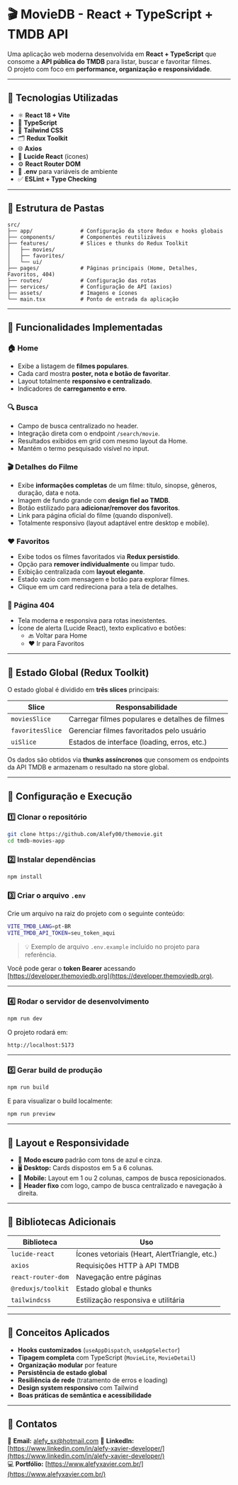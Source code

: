 # 🎬 MovieDB - React + TypeScript + TMDB API

Uma aplicação web moderna desenvolvida em **React + TypeScript** que consome a **API pública do TMDB** para listar, buscar e favoritar filmes.  
O projeto com foco em **performance, organização e responsividade**.

---

## 🚀 Tecnologias Utilizadas

- ⚛️ **React 18 + Vite**
- 🧩 **TypeScript**
- 🎨 **Tailwind CSS**
- 🗂 **Redux Toolkit**
- 🌐 **Axios**
- 💖 **Lucide React** (ícones)
- ⚙️ **React Router DOM**
- 🔑 **.env** para variáveis de ambiente
- ✅ **ESLint + Type Checking**

---

## 📁 Estrutura de Pastas

```
src/
├── app/               # Configuração da store Redux e hooks globais
├── components/        # Componentes reutilizáveis 
├── features/          # Slices e thunks do Redux Toolkit
│   ├── movies/
│   ├── favorites/
│   └── ui/
├── pages/             # Páginas principais (Home, Detalhes, Favoritos, 404)
├── routes/            # Configuração das rotas
├── services/          # Configuração de API (axios)
├── assets/            # Imagens e ícones
└── main.tsx           # Ponto de entrada da aplicação
```

---

## 🧭 Funcionalidades Implementadas

### 🏠 Home
- Exibe a listagem de **filmes populares**.
- Cada card mostra **poster, nota e botão de favoritar**.
- Layout totalmente **responsivo e centralizado**.
- Indicadores de **carregamento e erro**.

### 🔍 Busca
- Campo de busca centralizado no header.
- Integração direta com o endpoint `/search/movie`.
- Resultados exibidos em grid com mesmo layout da Home.
- Mantém o termo pesquisado visível no input.

### 🎬 Detalhes do Filme
- Exibe **informações completas** de um filme: título, sinopse, gêneros, duração, data e nota.
- Imagem de fundo grande com **design fiel ao TMDB**.
- Botão estilizado para **adicionar/remover dos favoritos**.
- Link para página oficial do filme (quando disponível).
- Totalmente responsivo (layout adaptável entre desktop e mobile).

### ❤️ Favoritos
- Exibe todos os filmes favoritados via **Redux persistido**.
- Opção para **remover individualmente** ou limpar tudo.
- Exibição centralizada com **layout elegante**.
- Estado vazio com mensagem e botão para explorar filmes.
- Clique em um card redireciona para a tela de detalhes.

### 🚫 Página 404
- Tela moderna e responsiva para rotas inexistentes.
- Ícone de alerta (Lucide React), texto explicativo e botões:
  - 🔙 Voltar para Home
  - ❤️ Ir para Favoritos

---

## 🧠 Estado Global (Redux Toolkit)

O estado global é dividido em **três slices** principais:

| Slice | Responsabilidade |
|--------|------------------|
| `moviesSlice` | Carregar filmes populares e detalhes de filmes |
| `favoritesSlice` | Gerenciar filmes favoritados pelo usuário |
| `uiSlice` | Estados de interface (loading, erros, etc.) |

Os dados são obtidos via **thunks assíncronos** que consomem os endpoints da API TMDB e armazenam o resultado na store global.

---

## 🔧 Configuração e Execução

### 1️⃣ Clonar o repositório
```bash
git clone https://github.com/Alefy00/themovie.git
cd tmdb-movies-app
```

### 2️⃣ Instalar dependências
```bash
npm install
```

### 3️⃣ Criar o arquivo `.env`
Crie um arquivo na raiz do projeto com o seguinte conteúdo:

```bash
VITE_TMDB_LANG=pt-BR
VITE_TMDB_API_TOKEN=seu_token_aqui
```

> 💡 Exemplo de arquivo `.env.example` incluído no projeto para referência.

Você pode gerar o **token Bearer** acessando [https://developer.themoviedb.org](https://developer.themoviedb.org).

---

### 4️⃣ Rodar o servidor de desenvolvimento
```bash
npm run dev
```

O projeto rodará em:
```
http://localhost:5173
```

---

### 5️⃣ Gerar build de produção
```bash
npm run build
```

E para visualizar o build localmente:
```bash
npm run preview
```

---

## 📸 Layout e Responsividade

- 🎨 **Modo escuro** padrão com tons de azul e cinza.
- 🖥️ **Desktop:** Cards dispostos em 5 a 6 colunas.
- 📱 **Mobile:** Layout em 1 ou 2 colunas, campos de busca reposicionados.
- 🧭 **Header fixo** com logo, campo de busca centralizado e navegação à direita.

---

## 🧩 Bibliotecas Adicionais

| Biblioteca | Uso |
|-------------|-----|
| `lucide-react` | Ícones vetoriais (Heart, AlertTriangle, etc.) |
| `axios` | Requisições HTTP à API TMDB |
| `react-router-dom` | Navegação entre páginas |
| `@reduxjs/toolkit` | Estado global e thunks |
| `tailwindcss` | Estilização responsiva e utilitária |

---

## 🧠 Conceitos Aplicados

- **Hooks customizados** (`useAppDispatch`, `useAppSelector`)
- **Tipagem completa** com TypeScript (`MovieLite`, `MovieDetail`)
- **Organização modular** por feature
- **Persistência de estado global**
- **Resiliência de rede** (tratamento de erros e loading)
- **Design system responsivo** com Tailwind
- **Boas práticas de semântica e acessibilidade**

---


## 🧭 Contatos

📧 **Email:** alefy_sx@hotmail.com 
💼 **LinkedIn:** [https://www.linkedin.com/in/alefy-xavier-developer/](https://www.linkedin.com/in/alefy-xavier-developer/)  
💻 **Portfólio:** [https://www.alefyxavier.com.br/](https://www.alefyxavier.com.br/)
